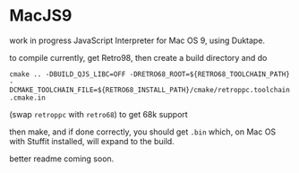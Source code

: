 # MacJS9

work in progress JavaScript Interpreter for Mac OS 9, using Duktape.

to compile currently, get Retro98, then create a build directory and do

`cmake .. -DBUILD_QJS_LIBC=OFF -DRETRO68_ROOT=${RETRO68_TOOLCHAIN_PATH} -DCMAKE_TOOLCHAIN_FILE=${RETRO68_INSTALL_PATH}/cmake/retroppc.toolchain.cmake.in`

(swap `retroppc` with `retro68`) to get 68k support

then make, and if done correctly, you should get `.bin` which, on Mac OS with Stuffit installed, will expand to the build.

better readme coming soon.
